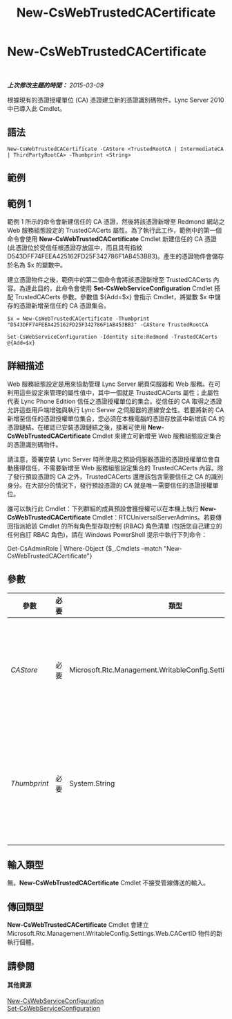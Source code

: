 ﻿---
title: New-CsWebTrustedCACertificate
TOCTitle: New-CsWebTrustedCACertificate
ms:assetid: a0a94971-372a-401a-8ae0-9ff649a9c301
ms:mtpsurl: https://technet.microsoft.com/zh-tw/library/Gg412746(v=OCS.15)
ms:contentKeyID: 49291858
ms.date: 08/24/2015
mtps_version: v=OCS.15
ms.translationtype: HT
---

# New-CsWebTrustedCACertificate

 

_**上次修改主題的時間：** 2015-03-09_

根據現有的憑證授權單位 (CA) 憑證建立新的憑證識別碼物件。Lync Server 2010 中已導入此 Cmdlet。

## 語法

    New-CsWebTrustedCACertificate -CAStore <TrustedRootCA | IntermediateCA | ThirdPartyRootCA> -Thumbprint <String>

## 範例

## 範例 1

範例 1 所示的命令會新建信任的 CA 憑證，然後將該憑證新增至 Redmond 網站之 Web 服務組態設定的 TrustedCACerts 屬性。為了執行此工作，範例中的第一個命令會使用 **New-CsWebTrustedCACertificate** Cmdlet 新建信任的 CA 憑證 (此憑證位於受信任根憑證存放區中，而且具有指紋 D543DFF74FEEA425162FD25F342786F1AB453BB3)。產生的憑證物件會儲存於名為 $x 的變數中。

建立憑證物件之後，範例中的第二個命令會將該憑證新增至 TrustedCACerts 內容。為達此目的，此命令會使用 **Set-CsWebServiceConfiguration** Cmdlet 搭配 TrustedCACerts 參數。參數值 ${Add=$x} 會指示 Cmdlet，將變數 $x 中儲存的憑證新增至信任的 CA 憑證集合。

    $x = New-CsWebTrustedCACertificate -Thumbprint "D543DFF74FEEA425162FD25F342786F1AB453BB3" -CAStore TrustedRootCA
    
    Set-CsWebServiceConfiguration -Identity site:Redmond -TrustedCACerts @{Add=$x}

## 詳細描述

Web 服務組態設定是用來協助管理 Lync Server 網頁伺服器和 Web 服務。在可利用這些設定來管理的屬性值中，其中一個就是 TrustedCACerts 屬性；此屬性代表 Lync Phone Edition 信任之憑證授權單位的集合。從信任的 CA 取得之憑證允許這些用戶端增強與執行 Lync Server 之伺服器的連線安全性。若要將新的 CA 新增至信任的憑證授權單位集合，您必須在本機電腦的憑證存放區中新增該 CA 的憑證鏈結。在確認已安裝憑證鏈結之後，接著可使用 **New-CsWebTrustedCACertificate** Cmdlet 來建立可新增至 Web 服務組態設定集合的憑證識別碼物件。

請注意，簽署安裝 Lync Server 時所使用之預設伺服器憑證的憑證授權單位會自動獲得信任，不需要新增至 Web 服務組態設定集合的 TrustedCACerts 內容。除了發行預設憑證的 CA 之外，TrustedCACerts 還應該包含需要信任之 CA 的識別身分。在大部分的情況下，發行預設憑證的 CA 就是唯一需要信任的憑證授權單位。

誰可以執行此 Cmdlet：下列群組的成員預設會獲授權可以在本機上執行 **New-CsWebTrustedCACertificate** Cmdlet：RTCUniversalServerAdmins。若要傳回指派給該 Cmdlet 的所有角色型存取控制 (RBAC) 角色清單 (包括您自己建立的任何自訂 RBAC 角色)，請在 Windows PowerShell 提示中執行下列命令：

Get-CsAdminRole | Where-Object {$\_.Cmdlets –match "New-CsWebTrustedCACertificate"}

## 參數


<table>
<colgroup>
<col style="width: 25%" />
<col style="width: 25%" />
<col style="width: 25%" />
<col style="width: 25%" />
</colgroup>
<thead>
<tr class="header">
<th>參數</th>
<th>必要</th>
<th>類型</th>
<th>說明</th>
</tr>
</thead>
<tbody>
<tr class="odd">
<td><p><em>CAStore</em></p></td>
<td><p>必要</p></td>
<td><p>Microsoft.Rtc.Management.WritableConfig.Settings.Web.CAStore</p></td>
<td><p>表示 (在本機電腦上) 儲存憑證的憑證存放區名稱。有效值為：</p>
<p>TrustedRootCA</p>
<p>IntermediateCA</p>
<p>ThirdPartyRootCA</p></td>
</tr>
<tr class="even">
<td><p><em>Thumbprint</em></p></td>
<td><p>必要</p></td>
<td><p>System.String</p></td>
<td><p>應受到 Lync Phone Edition 信任之憑證的指紋。您可以執行下列命令來擷取憑證簽發者和指紋值：</p>
<p>Get-CsCertificate | Select-Object Issuer, Thumbprint。</p></td>
</tr>
</tbody>
</table>


## 輸入類型

無。**New-CsWebTrustedCACertificate** Cmdlet 不接受管線傳送的輸入。

## 傳回類型

**New-CsWebTrustedCACertificate** Cmdlet 會建立 Microsoft.Rtc.Management.WritableConfig.Settings.Web.CACertID 物件的新執行個體。

## 請參閱

#### 其他資源

[New-CsWebServiceConfiguration](new-cswebserviceconfiguration.md)  
[Set-CsWebServiceConfiguration](set-cswebserviceconfiguration.md)

